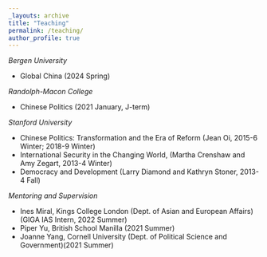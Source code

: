```yaml
---
_layouts: archive
title: "Teaching"
permalink: /teaching/
author_profile: true
---
```

*Bergen University*
- Global China (2024 Spring)
  
*Randolph-Macon College*
- Chinese Politics (2021 January, J-term)

*Stanford University*
- Chinese Politics: Transformation and the Era of Reform (Jean Oi, 2015-6 Winter; 2018-9 Winter)
- International Security in the Changing World, (Martha Crenshaw and Amy Zegart, 2013-4 Winter)
- Democracy and Development (Larry Diamond and Kathryn Stoner, 2013-4 Fall)

*Mentoring and Supervision*

- Ines Miral, Kings College London (Dept. of Asian and European Affairs) (GIGA IAS Intern, 2022 Summer)
- Piper Yu, British School Manilla (2021 Summer)
- Joanne Yang, Cornell University (Dept. of Political Science and Government)(2021 Summer)
